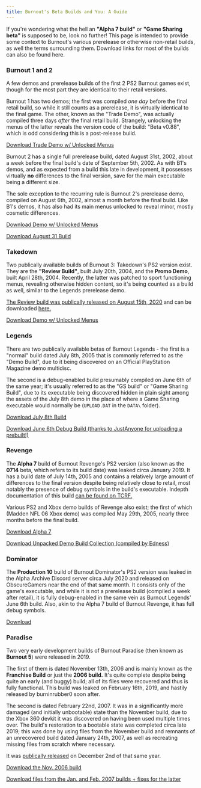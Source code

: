 ```yaml
---
title: Burnout's Beta Builds and You: A Guide
---
```


If you're wondering what the hell an **"Alpha 7 build"** or **"Game Sharing beta"** is supposed to be, look no further! This page is intended to provide some context to Burnout's various prerelease or otherwise non-retail builds, as well the terms surrounding them. Download links for most of the builds can also be found here.

### **Burnout 1 and 2**

A few demos and prerelease builds of the first 2 PS2 Burnout games exist, though for the most part they are identical to their retail versions. 

Burnout 1 has two demos; the first was compiled *one day* before the final retail build, so while it still counts as a prerelease, it is virtually identical to the final game. The other, known as the "Trade Demo", was actually compiled three days *after* the final retail build. Strangely, unlocking the menus of the latter reveals the version code of the build: "Beta v0.88", which is odd considering this is a post-release build.

[Download Trade Demo w/ Unlocked Menus](https://mega.nz/file/v3RiRLJb#NXhvRC5uyIiTbdhtNFbnFrBg2ABRCXJ2LndVv69JIW8)


Burnout 2 has a single full prerelease build, dated August 31st, 2002, about a week before the final build's date of September 5th, 2002. As with B1's demos, and as expected from a build this late in development, it possesses virtually **no** differences to the final version, save for the main executable being a different size.

The sole exception to the recurring rule is Burnout 2's prerelease demo, compiled on August 6th, 2002, almost a month before the final build. Like B1's demos, it has also had its main menus unlocked to reveal minor, mostly cosmetic differences.

[Download Demo w/ Unlocked Menus](https://mega.nz/file/v3RiRLJb#NXhvRC5uyIiTbdhtNFbnFrBg2ABRCXJ2LndVv69JIW8)

[Download August 31 Build](https://archive.org/download/Burnout2PointofImpact20020831/Burnout_2-Point_of_Impact-2002-08-31.7z) 

### **Takedown**

Two publically available builds of Burnout 3: Takedown's PS2 version exist. They are the **"Review Build"**, built July 20th, 2004, and the **Promo Demo**, built April 28th, 2004. Recently, the latter was patched to sport functioning menus, revealing otherwise hidden content, so it's being counted as a build as well, similar to the Legends prerelease demo.

[The Review build was publically released on August 15th, 2020](https://www.obscuregamers.com/threads/burnout-3-takedown-review-build-july-20th-2004.2670/) and can be downloaded [here.](https://mega.nz/file/U80i2IwQ#LLRQr4-_vHGA7v4KlXLDjJms53Y2BDp-0PV9SjHmqlo)

[Download Demo w/ Unlocked Menus](https://drive.google.com/file/d/1-pLKE9iFYX-zvPPl41-AbDIL5SnxzVvp/view?usp=sharing)

### **Legends** 

There are two publically available betas of Burnout Legends - the first is a "normal" build dated July 8th, 2005 that is commonly referred to as the "Demo Build", due to it being discovered on an Official PlayStation Magazine demo multidisc.

The second is a debug-enabled build presumably compiled on June 6th of the same year; it's usually referred to as the "GS build" or "Game Sharing Build", due to its executable being discovered hidden in plain sight among the assets of the July 8th demo in the place of where a Game Sharing executable would normally be (`UPLOAD.DAT` in the `DATA\` folder).

[Download July 8th Build](https://drive.google.com/file/d/1Nhn-qLcg7i9KgoDxN4qMuGiFMfYTxv-E/view?usp=sharing)

[Download June 6th Debug Build (thanks to JustAnyone for uploading a prebuilt!)](https://mega.nz/file/p1ZUxbxZ#HDqj0yhAZPa1SEt7464hdWS2oB4_CovyuifQWk6Oju8)

### **Revenge**

The **Alpha 7** build of Burnout Revenge's PS2 version (also known as the **0714** beta, which refers to its build date) was leaked circa January 2019. It has a build date of July 14th, 2005 and contains a relatively large amount of differences to the final version despite being relatively close to retail, most notably the presence of debug symbols in the build's executable. Indepth documentation of this build [can be found on TCRF.](https://tcrf.net/Proto:Burnout_Revenge_(PlayStation_2,_Xbox)/Alpha_7_(PlayStation_2))

Various PS2 and Xbox demo builds of Revenge also exist; the first of which (Madden NFL 06 Xbox demo) was compiled May 29th, 2005, nearly three months before the final build.

[Download Alpha 7](http://www.mediafire.com/file/s3eva4r4xzndtft/Burnout_Revenge_14.07.2005.rar/file)

[Download Unpacked Demo Build Collection (compiled by Edness)](https://drive.google.com/drive/u/1/folders/1qQCUy49KUjEZ3pnZce2m-6SlTzL1TOSN)

### **Dominator**

The **Production 10** build of Burnout Dominator's PS2 version was leaked in the Alpha Archive Discord server circa July 2020 and released on ObscureGamers near the end of that same month. It consists only of the game's executable, and while it is not a prerelease build (compiled a week after retail), it is fully debug-enabled in the same vein as Burnout Legends' June 6th build. Also, akin to the Alpha 7 build of Burnout Revenge, it has full debug symbols.

[Download](https://mega.nz/file/vD4FhKwD#8gA4_QFZA6WngcM7Maev5eWRcp8TOooKEbP7gBaIUD0)

### **Paradise**

Two very early development builds of Burnout Paradise (then known as **Burnout 5**) were released in 2019.

The first of them is dated November 13th, 2006 and is mainly known as the **Franchise Build** or just the **2006 build.** It's quite complete despite being quite an early (and buggy) build; all of its files were recovered and thus is fully functional. This build was leaked on February 16th, 2019, and hastily released by burninrubber0 soon after.

The second is dated February 22nd, 2007. It was in a significantly more damaged (and initially unbootable) state than the November build, due to the Xbox 360 devkit it was discovered on having been used multiple times over. The build's restoration to a bootable state was completed circa late 2019; this was done by using files from the November build and remnants of an unrecovered build dated January 24th, 2007, as well as recreating missing files from scratch where necessary. 

It was [publically released](https://www.obscuregamers.com/threads/burnout-5-feb-22-2007.1416/) on December 2nd of that same year.

[Download the Nov. 2006 build](http://www.mediafire.com/file/1m4tm5b9poqg75n/Burnout_Paradise_%2528Alpha_2006-11-13%2529.7z/file)

[Download files from the Jan. and Feb. 2007 builds + fixes for the latter](https://drive.google.com/file/d/1tQFo8VCyHxu0m_4zO7hy7ScMCEX5I_zM/view?usp=sharing)
